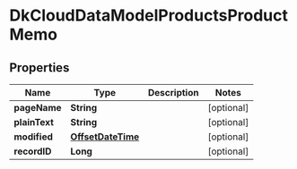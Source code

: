 
# DkCloudDataModelProductsProductMemo

## Properties
Name | Type | Description | Notes
------------ | ------------- | ------------- | -------------
**pageName** | **String** |  |  [optional]
**plainText** | **String** |  |  [optional]
**modified** | [**OffsetDateTime**](OffsetDateTime.md) |  |  [optional]
**recordID** | **Long** |  |  [optional]



